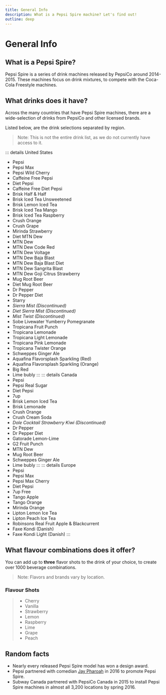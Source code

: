 ```yaml
---
title: General Info
description: What is a Pepsi Spire machine? Let's find out!
outline: deep
---
```


# General Info

## What is a Pepsi Spire?
Pepsi Spire is a series of drink machines released by PepsiCo around 2014-2015. These machines focus on drink mixtures, to compete with the Coca-Cola Freestyle machines.

## What drinks does it have? 
Across the many countries that have Pepsi Spire machines, there are a wide-selection of drinks from PepsiCo and other licensed brands.

Listed below, are the drink selections separated by region.
> Note: This is not the entire drink list, as we do not currently have access to it.

::: details United States
- Pepsi
- Pepsi Max
- Pepsi Wild Cherry
- Caffeine Free Pepsi
- Diet Pepsi
- Caffeine Free Diet Pepsi
- Brisk Half & Half
- Brisk Iced Tea Unsweetened
- Brisk Lemon Iced Tea
- Brisk Iced Tea Mango
- Brisk Iced Tea Raspberry
- Crush Orange
- Crush Grape
- Mirinda Strawberry
- Diet MTN Dew
- MTN Dew
- MTN Dew Code Red
- MTN Dew Voltage
- MTN Dew Baja Blast
- MTN Dew Baja Blast Diet
- MTN Dew Sangrita Blast
- MTN Dew Goji Citrus Strawberry
- Mug Root Beer
- Diet Mug Root Beer
- Dr Pepper
- Dr Pepper Diet
- Starry
- *Sierra Mist (Discontinued)*
- *Diet Sierra Mist (Discontinued)*
- *Mist Twist (Discontinued)*
- Sobe Livewater Yumberry Pomegranate
- Tropicana Fruit Punch
- Tropicana Lemonade
- Tropicana Light Lemonade
- Tropicana Pink Lemonade
- Tropicana Twister Orange
- Schweppes Ginger Ale
- Aquafina Flavorsplash Sparkling (Red)
- Aquafina Flavorsplash Sparkling (Orange)
- Big Red
- Lime bubly
:::
::: details Canada
- Pepsi
- Pepsi Real Sugar
- Diet Pepsi
- 7up
- Brisk Lemon Iced Tea
- Brisk Lemonade
- Crush Orange
- Crush Cream Soda
- *Dole Cocktail Strawberry Kiwi (Discontinued)*
- Dr Pepper
- Dr Pepper Diet
- Gatorade Lemon-Lime
- G2 Fruit Punch
- MTN Dew
- Mug Root Beer
- Schweppes Ginger Ale
- Lime bubly
:::
::: details Europe
- Pepsi
- Pepsi Max
- Pepsi Max Cherry
- Diet Pepsi
- 7up Free
- Tango Apple
- Tango Orange
- Mirinda Orange
- Lipton Lemon Ice Tea
- Lipton Peach Ice Tea
- Robinsons Real Fruit Apple & Blackcurrent
- Faxe Kondi (Danish)
- Faxe Kondi Light (Danish)
:::


## What flavour combinations does it offer?
You can add up to **three** flavor shots to the drink of your choice, to create over 1000 beverage combinations.
> Note: Flavors and brands vary by location.

### Flavour Shots
>- Cherry
>- Vanilla
>- Strawberry
>- Lemon
>- Raspberry
>- Lime
>- Grape
>- Peach

## Random facts
- Nearly every released Pepsi Spire model has won a design award.
- Pepsi partnered with comedian [Jay Pharoah](https://en.wikipedia.org/wiki/Jay_Pharoah) in 2016 to promote Pepsi Spire.
- Subway Canada partnered with PepsiCo Canada in 2015 to install Pepsi Spire machines in almost all 3,200 locations by spring 2016.